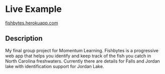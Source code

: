 # Live Example

[fishbytes.herokuapp.com](https://fishbytes.herokuapp.com/)

## Description

My final group project for Momentum Learning. Fishbytes is a progressive web app that helps you identify and keep track of the fish you catch in North Carolina freshwaters. Currently there are details for Falls and Jordan lake with identification support for Jordan Lake. 
